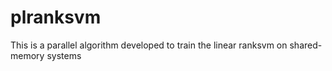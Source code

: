 # plranksvm
This is a parallel algorithm developed to train the linear ranksvm on shared-memory systems
